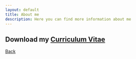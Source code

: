 ```yaml
---
layout: default
title: About me
description: Here you can find more information about me
---
```


## Download my [Curriculum Vitae](https://username.github.io/docs/Tesi_Elena_Tonini___matr__727382.pdf)





[Back](./)
